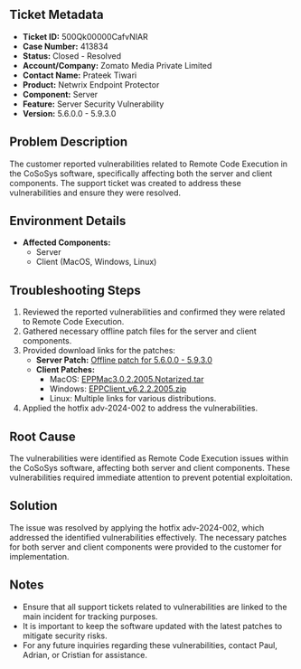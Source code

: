 ## Ticket Metadata
- **Ticket ID:** 500Qk00000CafvNIAR
- **Case Number:** 413834
- **Status:** Closed - Resolved
- **Account/Company:** Zomato Media Private Limited
- **Contact Name:** Prateek Tiwari
- **Product:** Netwrix Endpoint Protector
- **Component:** Server
- **Feature:** Server Security Vulnerability
- **Version:** 5.6.0.0 - 5.9.3.0

## Problem Description
The customer reported vulnerabilities related to Remote Code Execution in the CoSoSys software, specifically affecting both the server and client components. The support ticket was created to address these vulnerabilities and ensure they were resolved.

## Environment Details
- **Affected Components:**
  - Server
  - Client (MacOS, Windows, Linux)

## Troubleshooting Steps
1. Reviewed the reported vulnerabilities and confirmed they were related to Remote Code Execution.
2. Gathered necessary offline patch files for the server and client components.
3. Provided download links for the patches:
   - **Server Patch:** [Offline patch for 5.6.0.0 - 5.9.3.0](https://download.endpointprotector.com/offline_patches/MP-HWA-EPP4-U8800.tar.gz)
   - **Client Patches:**
     - MacOS: [EPPMac3.0.2.2005.Notarized.tar](https://download.endpointprotector.com/custom_agent/EppClientVulnerability/EPPMac3.0.2.2005.Notarized.tar)
     - Windows: [EPPClient_v6.2.2.2005.zip](https://download.endpointprotector.com/custom_agent/EppClientVulnerability/EPPClient_v6.2.2.2005.zip)
     - Linux: Multiple links for various distributions.
4. Applied the hotfix adv-2024-002 to address the vulnerabilities.

## Root Cause
The vulnerabilities were identified as Remote Code Execution issues within the CoSoSys software, affecting both server and client components. These vulnerabilities required immediate attention to prevent potential exploitation.

## Solution
The issue was resolved by applying the hotfix adv-2024-002, which addressed the identified vulnerabilities effectively. The necessary patches for both server and client components were provided to the customer for implementation.

## Notes
- Ensure that all support tickets related to vulnerabilities are linked to the main incident for tracking purposes.
- It is important to keep the software updated with the latest patches to mitigate security risks.
- For any future inquiries regarding these vulnerabilities, contact Paul, Adrian, or Cristian for assistance.